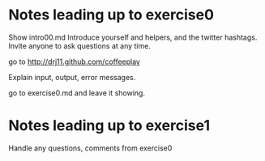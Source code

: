 # Notes leading up to exercise0

Show intro00.md
Introduce yourself and helpers, and the twitter hashtags.
Invite anyone to ask questions at any time.

go to http://drj11.github.com/coffeeplay

Explain input, output, error messages.

go to exercise0.md and leave it showing.


# Notes leading up to exercise1

Handle any questions, comments from exercise0
